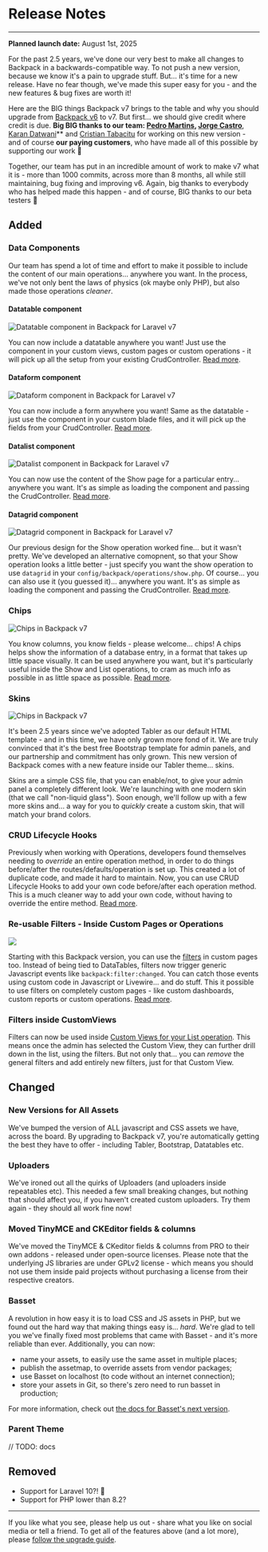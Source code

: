 # Release Notes

---

**Planned launch date:** August 1st, 2025

For the past 2.5 years, we've done our very best to make all changes to Backpack in a backwards-compatible way. To not push a new version, because we know it's a pain to upgrade stuff. But... it's time for a new release. Have no fear though, we've made this super easy for you - and the new features & bug fixes are worth it!

Here are the BIG things Backpack v7 brings to the table and why you should upgrade from [Backpack v6](/docs/6.x) to v7. But first... we should give credit where credit is due. **Big BIG thanks to our team: [Pedro Martins](https://github.com/pxpm), [Jorge Castro](https://github.com/jcastroa87)**, [Karan Datwani](https://github.com/karandatwani92)** and [Cristian Tabacitu](https://github.com/tabacitu) for working on this new version - and of course **our paying customers**, who have made all of this possible by supporting our work 🙏

Together, our team has put in an incredible amount of work to make v7 what it is - more than 1000 commits, across more than 8 months, all while still maintaining, bug fixing and improving v6. Again, big thanks to everybody who has helped made this happen - and of course, BIG thanks to our beta testers 🙏

<a name="added"></a>
## Added

### Data Components

Our team has spend a lot of time and effort to make it possible to include the content of our main operations... anywhere you want. In the process, we've not only bent the laws of physics (ok maybe only PHP), but also made those operations _cleaner_.

#### Datatable component

![Datatable component in Backpack for Laravel v7](https://backpackforlaravel.com/uploads/v7/datatable_component.jpg)

You can now include a datatable anywhere you want! Just use the component in your custom views, custom pages or custom operations - it will pick up all the setup from your existing CrudController. [Read more](/docs/{{version}}/base-components#datatable-1).

#### Dataform component

![Dataform component in Backpack for Laravel v7](https://backpackforlaravel.com/uploads/v7/dataform_component.jpg)

You can now include a form anywhere you want! Same as the datatable - just use the component in your custom blade files, and it will pick up the fields from your CrudController. [Read more](/docs/{{version}}/base-components#dataform-component).

#### Datalist component

![Datalist component in Backpack for Laravel v7](https://backpackforlaravel.com/uploads/v7/datalist_component.jpg)

You can now use the content of the Show page for a particular entry... anywhere you want. It's as simple as loading the component and passing the CrudController. [Read more](/docs/{{version}}/base-components#datalist-component).

#### Datagrid component

![Datagrid component in Backpack for Laravel v7](https://backpackforlaravel.com/uploads/v7/datagrid_component.jpg)

Our previous design for the Show operation worked fine... but it wasn't pretty. We've developed an alternative comopnent, so that your Show operation looks a little better - just specify you want the show operation to use `datagrid` in your `config/backpack/operations/show.php`. Of course... you can also use it (you guessed it)... anywhere you want. It's as simple as loading the component and passing the CrudController. [Read more](/docs/{{version}}/base-components#datagrid-component).

### Chips

![Chips in Backpack v7](https://backpackforlaravel.com/uploads/v7/general_chip.jpg)

You know columns, you know fields - please welcome... chips! A chips helps show the information of a database entry, in a format that takes up little space visually. It can be used anywhere you want, but it's particularly useful inside the Show and List operations, to cram as much info as possible in as little space as possible. [Read more](/docs/{{version}}/crud-chips).

### Skins

![Chips in Backpack v7](https://backpackforlaravel.com/uploads/v7/glass_skin.jpg)

It's been 2.5 years since we've adopted Tabler as our default HTML template - and in this time, we have only grown more fond of it. We are truly convinced that it's the best free Bootstrap template for admin panels, and our partnership and commitment has only grown. This new version of Backpack comes with a new feature inside our Tabler theme... skins.

Skins are a simple CSS file, that you can enable/not, to give your admin panel a completely different look. We're launching with one modern skin (that we call "non-liquid glass"). Soon enough, we'll follow up with a few more skins and... a way for you to _quickly_ create a custom skin, that will match your brand colors.

### CRUD Lifecycle Hooks

Previously when working with Operations, developers found themselves needing to _override_ an entire operation method, in order to do things before/after the routes/defaults/operation is set up. This created a lot of duplicate code, and made it hard to maintain. Now, you can use CRUD Lifecycle Hooks to add your own code before/after each operation method. This is a much cleaner way to add your own code, without having to override the entire method. [Read more](/docs/{{version}}/crud-operations#lifecycle-hooks).

### Re-usable Filters - Inside Custom Pages or Operations

![](https://backpackforlaravel.com/uploads/docs/filters/filters-in-custom-page.png)

Starting with this Backpack version, you can use the [filters](/docs/{{version}}/crud-filters) in custom pages too. Instead of being tied to DataTables, filters now trigger generic Javascript events like `backpack:filter:changed`. You can catch those events using custom code in Javascript or Livewire... and do stuff. This it possible to use filters on completely custom pages - like custom dashboards, custom reports or custom operations. [Read more](/docs/{{version}}/crud-filters#use-filters-on-custom-admin-panel-pages).

### Filters inside CustomViews

Filters can now be used inside [Custom Views for your List operation](https://backpackforlaravel.com/docs/{{version}}/crud-operation-list-entries#custom-views-for-listoperation-pro). This means once the admin has selected the Custom View, they can further drill down in the list, using the filters. But not only that... you can _remove_ the general filters and add entirely new filters, just for that Custom View.

<a name="changed"></a>
## Changed

### New Versions for All Assets

We've bumped the version of ALL javascript and CSS assets we have, across the board. By upgrading to Backpack v7, you're automatically getting the best they have to offer - including Tabler, Bootstrap, Datatables etc.

### Uploaders

We've ironed out all the quirks of Uploaders (and uploaders inside repeatables etc). This needed a few small breaking changes, but nothing that should affect you, if you haven't created custom uploaders. Try them again - they should all work fine now!

### Moved TinyMCE and CKEditor fields & columns

We've moved the TinyMCE & CKeditor fields & columns from PRO to their own addons - released under open-source licenses. Please note that the underlying JS libraries are under GPLv2 license - which means you should not use them inside paid projects without purchasing a license from their respective creators.

### Basset

A revolution in how easy it is to load CSS and JS assets in PHP, but we found out the hard way that making things easy is... _hard_. We're glad to tell you we've finally fixed most problems that came with Basset - and it's more reliable than ever. Additionally, you can now:
- name your assets, to easily use the same asset in multiple places;
- publish the assetmap, to override assets from vendor packages;
- use Basset on localhost (to code without an internet connection);
- store your assets in Git, so there's zero need to run basset in production;

For more information, check out [the docs for Basset's next version](https://github.com/Laravel-Backpack/basset/tree/next).

### Parent Theme

// TODO: docs

<a name="removed"></a>
## Removed

- Support for Laravel 10?! 👀
- Support for PHP lower than 8.2?

---

If you like what you see, please help us out - share what you like on social media or tell a friend. To get all of the features above (and a lot more), please [follow the upgrade guide](/docs/{{version}}/upgrade-guide).

